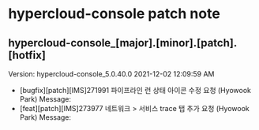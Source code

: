 # hypercloud-console patch note
## hypercloud-console_[major].[minor].[patch].[hotfix]
Version: hypercloud-console_5.0.40.0
2021-12-02  12:09:59 AM
- [bugfix][patch][IMS]271991 파이프라인 런 상태 아이콘 수정 요청 (Hyowook Park) 
    Message: 
- [feat][patch][IMS]273977 네트워크 > 서비스 trace 탭 추가 요청 (Hyowook Park) 
    Message: 